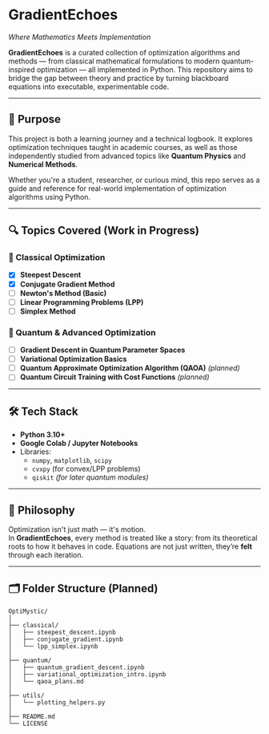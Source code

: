 # GradientEchoes


_Where Mathematics Meets Implementation_

**GradientEchoes** is a curated collection of optimization algorithms and methods — from classical mathematical formulations to modern quantum-inspired optimization — all implemented in Python. This repository aims to bridge the gap between theory and practice by turning blackboard equations into executable, experimentable code.

---

## 🧭 Purpose

This project is both a learning journey and a technical logbook. It explores optimization techniques taught in academic courses, as well as those independently studied from advanced topics like **Quantum Physics** and **Numerical Methods**.

Whether you're a student, researcher, or curious mind, this repo serves as a guide and reference for real-world implementation of optimization algorithms using Python.

---

## 🔍 Topics Covered (Work in Progress)

### 📘 Classical Optimization
- [x] **Steepest Descent**
- [x] **Conjugate Gradient Method**
- [ ] **Newton's Method (Basic)**
- [ ] **Linear Programming Problems (LPP)**
- [ ] **Simplex Method**

### 🧬 Quantum & Advanced Optimization
- [ ] **Gradient Descent in Quantum Parameter Spaces**
- [ ] **Variational Optimization Basics**
- [ ] **Quantum Approximate Optimization Algorithm (QAOA)** *(planned)*
- [ ] **Quantum Circuit Training with Cost Functions** *(planned)*

---

## 🛠️ Tech Stack

- **Python 3.10+**
- **Google Colab / Jupyter Notebooks**
- Libraries:
  - `numpy`, `matplotlib`, `scipy`
  - `cvxpy` (for convex/LPP problems)
  - `qiskit` *(for later quantum modules)*

---

## 🧪 Philosophy

Optimization isn't just math — it's motion.  
In **GradientEchoes**, every method is treated like a story: from its theoretical roots to how it behaves in code. Equations are not just written, they’re **felt** through each iteration.

---

## 🗂️ Folder Structure (Planned)

```text
OptiMystic/
│
├── classical/
│   ├── steepest_descent.ipynb
│   ├── conjugate_gradient.ipynb
│   └── lpp_simplex.ipynb
│
├── quantum/
│   ├── quantum_gradient_descent.ipynb
│   ├── variational_optimization_intro.ipynb
│   └── qaoa_plans.md
│
├── utils/
│   └── plotting_helpers.py
│
├── README.md
└── LICENSE
